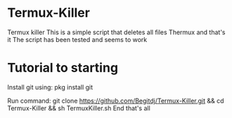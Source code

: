 # Termux-Killer
Termux killer This is a simple script that deletes all files Thermux and that's it
The script has been tested and seems to work 
# Tutorial to starting
Install git using:
pkg install git

Run command:
git clone https://github.com/Begitdj/Termux-Killer.git && cd Termux-Killer && sh TermuxKiller.sh
End that's all 
